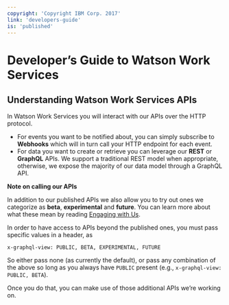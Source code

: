 ```yaml
---
copyright: 'Copyright IBM Corp. 2017'
link: 'developers-guide'
is: 'published'
---
```

# Developer’s Guide to Watson Work Services

## Understanding Watson Work Services APIs

In Watson Work Services you will interact with our APIs over the HTTP protocol.
- For events you want to be notified about, you can simply subscribe to **Webhooks** which will in turn call your HTTP endpoint for each event.
- For data you want to create or retrieve you can leverage our **REST** or **GraphQL** APIs. We support a traditional REST model when appropriate, otherwise, we expose the majority of our data model through a GraphQL API.

**Note on calling our APIs**

In addition to our published APIs we also allow you to try out ones we categorize as **beta**, **experimental** and **future**.
You can learn more about what these mean by reading [Engaging with Us](../V1_EngagingWithUs.md).


In order to have access to APIs beyond the published ones, you must pass specific values in a header, as

```
x-graphql-view: PUBLIC, BETA, EXPERIMENTAL, FUTURE
```

So either pass none (as currently the default), or pass any combination of the above so long as you always have `PUBLIC` present (e.g., `x-graphql-view: PUBLIC, BETA`).

Once you do that, you can make use of those additional APIs we’re working on.
